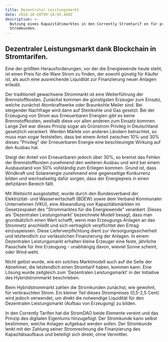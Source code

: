 ```yaml
---
title: Dezentraler Leistungsmarkt
date: 2018-10-28T09:18:03.440Z
description: >-
  Nutzung eines Kapazitätsmarktes in den Corrently Stromtarif en für private
  Stromkunden.
---
```

## Dezentraler Leistungsmarkt dank Blockchain in Stromtarifen. 

Eine der größten Herausforderungen, vor der die Energiewende heute steht, ist einen Preis für die Ware Strom zu finden, der sowohl günstig für Käufer ist, als auch eine ausreichende Liquidität zur Finanzierung neuer Anlagen erlaubt.

Der traditionell gewachsene Strommarkt ist eine Weiterführung der Brennstoffkosten. Zunächst kommen die günstigsten Erzeuger zum Einsatz, welche zunächst Atomkraftwerke oder Braunkohle Meiler sind. Bei steigender Nachfrage wird dann auf Steinkohle und Gas gesetzt. Bei der Erzeugung von Strom aus Erneuerbaren Energien gibt es keine Brennstoffkosten, weshalb diese vor allen anderen zum Einsatz kommen. Lange Zeit war dieses Prinzip sogar als Grünstrom Privileg in Deutschland gesetzlich verankert. Werden Märkte von anderen Ländern betrachtet, so muss man sogar feststellen, dass bei einem Anteil zwischen 10% und 30% dieses "Privileg" der Erneuerbaren Energie eine beschleunigte Wirkung auf den Ausbau hat. 

Steigt der Anteil von Erneuerbaren jedoch über 30%, so bremst das Fehlen der Brennstoffkosten zunehmend den weiteren Ausbau und wird bei einem Ausbaustand von 50% vollständig zum Erliegen kommen. Grund ist, dass Windkraft und Solarenergie zunehmend eine gegenseitige Konkurrenz bilden und wechselseitig dafür sorgen, dass der Energiepreis in einen defizitären Bereich fällt. 

Mit Weitsicht ausgestattet, wurde durch den Bundesverband der Elektrizität- und Wasserwirtschaft (BDEW) sowie dem Verband Kommunaler Unternehmen (VKU), eine Abwandlung von Kapazitätsmärkten im Gesetzespaket des "Strommarktes für die Energiewende" verankert. Dieses als 'Dezentralen Leistungsmarkt' bezeichnete Modell besagt, dass man grundsätzlich einen Wert schafft, wenn man Erzeugungs Anlagen an das Stromnetz anschließt und sich vertraglich verpflichtet den Ertrag einzuspeissen. Diese Lieferverpflichtung dient zur Versorgungssicherheit und letztendlich zur verlässlichen Finanzierung der Anlagen. In einem Dezentralen Leistungsmarkt erhalten kleine Erzeuger eine feste, jährliche Pauschale für ihre Erzeugung - unabhängig davon, wieviel Sonne scheint, oder Wind weht. 

Nicht gelöst wurde, wie ein solches Marktmodell auch auf die Seite der Abnehmer, die letztendlich einen Stromtarif haben, kommen kann. Eine Lösung wurde zeitgleich zum 'Dezentralen Leistungsmarkt' in der Initiative des Hybridstrommarkt beschrieben. 

Beim Hybridstrommarkt zahlen die Stromkunden zunächst, wie gewohnt, für verbrauchten Strom. Ein kleiner Teil dieses Strompreises (0,5-2,5 Cent) wird jedoch verwendet, um direkt die notwendige Liquidität für den Dezentralen Leistungsmarkt (Aufbau von Erzeugung) zu bilden. 

In den Corrently Tarifen hat die StromDAO beide Elemente vereint und das Prinzip des digitalen Eigentums hinzugefügt. Der Stromkunde kann selbst bestimmen, welche Anlagen aufgebaut werden sollen. Der Stromkunde lenkt mit der Zahlung seiner Stromrechnung die Finanzierung des Kapazitätsaufbaus und beteiligt sich direkt, ohne Vermittler. 


